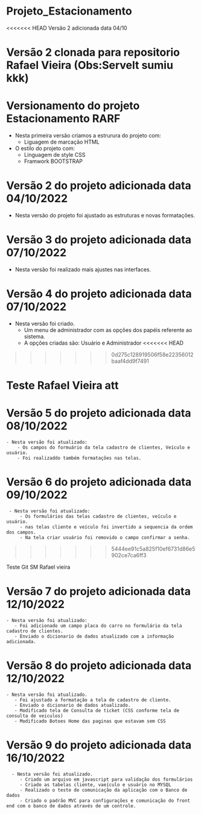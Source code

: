 # Projeto_Estacionamento

<<<<<<< HEAD
Versão 2 adicionada data 04/10

Versão 2 clonada para repositorio Rafael Vieira
(Obs:Servelt sumiu kkk)
=======
# Versionamento do projeto Estacionamento RARF

  - Nesta primeira versão criamos
    a estrurura do projeto com:
      - Liguagem de marcação HTML
  - O estilo do projeto com:  
      - Linguagem de style CSS
      - Framwork BOOTSTRAP
   
# Versão 2 do projeto adicionada data 04/10/2022

   - Nesta versão do projeto foi ajustado as estruturas e novas formatações.
  
# Versão 3 do projeto adicionada data 07/10/2022

   - Nesta versão foi realizado mais ajustes nas interfaces.
   
# Versão 4 do projeto adicionada data 07/10/2022

   - Nesta versão foi criado.
       - Um menu de administrador com as opções dos papéis referente ao sistema.
       - A opções criadas são: Usuário e Administrador
<<<<<<< HEAD
>>>>>>> 0d275c128919506f58e22356012baaf4dd9f7491


Teste Rafael Vieira
att 
=======
       
# Versão 5 do projeto adicionada data 08/10/2022   
    
    - Nesta versão foi atualizado:
        - Os campos do formuário da tela cadastro de clientes, Veículo e usuário.
        - Foi realizaddo também formatações nas telas.
        
 # Versão 6 do projeto adicionada data 09/10/2022     
     
     - Nesta versão foi atualizado:
         - Os formulários das telas cadastro de clientes, veículo e usuário.
         - nas telas cliente e veículo foi invertido a sequencia da ordem dos campos.
         - Na tela criar usuário foi removido o campo confirmar a senha.
        
>>>>>>> 5444ee91c5a825f10ef6731d86e5902ce7ca6ff3

Teste Git SM Rafael vieira

 # Versão 7 do projeto adicionada data 12/10/2022  
    - Nesta versão foi atualizado:
       - Foi adicionado um campo placa do carro no formulário da tela cadastro de clientes.
       - Enviado o dicionario de dados atualizado com a informação adicionada.
       
 # Versão 8 do projeto adicionada data 12/10/2022
    - Nesta versão foi atualizado.
       - Foi ajustado a formatação a tela de cadastro de cliente.
       - Enviado o dicionario de dados atualizado.
       - Modificado tela de Consulta de ticket (CSS conforme tela de consulta de veiculos)
       - Modificado Botoes Home das paginas que estavam sem CSS 
       
       
  # Versão 9 do projeto adicionada data 16/10/2022
      - Nesta versão foi atualizado.
         - Criado um arquivo em javascript para validação dos formulários
         - Criado as tabelas cliente, vaeículo e usuário no MYSQL
         - Realizado o teste de comunicação da aplicação com o Banco de dados
         - Criado o padrão MVC para configurações e comunicação do front end com o banco de dados através de um controle.
         
    
